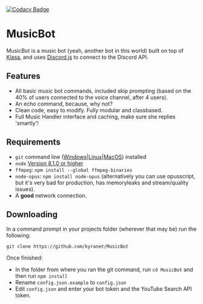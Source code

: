 
[![Codacy Badge](https://api.codacy.com/project/badge/Grade/cdfdf0081ea4438e86ea6971a021d6b0)](https://www.codacy.com/app/kyranet/MusicBot?utm_source=github.com&utm_medium=referral&utm_content=kyranet/MusicBot&utm_campaign=badger)

# MusicBot

MusicBot is a music bot (yeah, another bot in this world) built on top of [Klasa](https://github.com/dirigeants/klasa/), and uses [Discord.js](https://github.com/hydrabolt/discord.js) to connect to the Discord API.

## Features

- All basic music bot commands, included skip prompting (based on the 40% of users connected to the voice channel, after 4 users).
- An echo command, because, why not?
- Clean code, easy to modify. Fully modular and classbased.
- Full Music Handler interface and caching, make sure she replies 'smartly'!

## Requirements

- `git` command line ([Windows](https://git-scm.com/download/win)|[Linux](https://git-scm.com/book/en/v2/Getting-Started-Installing-Git)|[MacOS](https://git-scm.com/download/mac)) installed
- `node` [Version 8.1.0 or higher](https://nodejs.org)
- `ffmpeg`: `npm install --global ffmpeg-binaries`
- `node-opus`: `npm install node-opus` (alternatively you can use opusscript, but it's very bad for production, has memoryleaks and stream/quality issues).
- A **good** network connection.

## Downloading

In a command prompt in your projects folder (wherever that may be) run the following:

```
git clone https://github.com/kyranet/MusicBot
```

Once finished:

- In the folder from where you ran the git command, run `cd MusicBot` and then run `npm install`
- Rename `config.json.example` to `config.json`
- Edit `config.json` and enter your bot token and the YouTube Search API token.
